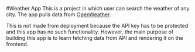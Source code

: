 #Weather App
This is a project in which user can search the weather of any city. The app pulls data from [OpenWeather](https://openweathermap.org/).

This is not made from deployment because the API key has to be protected and this app has no such functionality. However, the main purpose of building this app is to learn fetching data from API and rendering it on the frontend.
